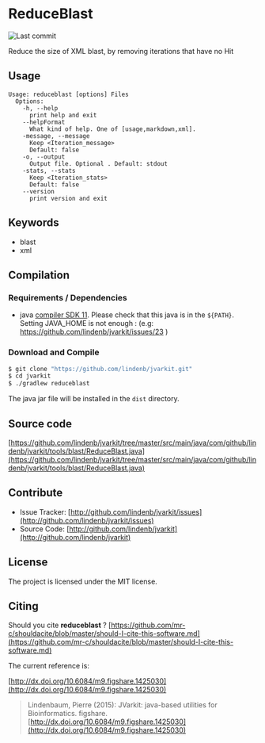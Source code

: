 # ReduceBlast

![Last commit](https://img.shields.io/github/last-commit/lindenb/jvarkit.png)

Reduce the size of XML blast, by removing iterations that have no Hit


## Usage

```
Usage: reduceblast [options] Files
  Options:
    -h, --help
      print help and exit
    --helpFormat
      What kind of help. One of [usage,markdown,xml].
    -message, --message
      Keep <Iteration_message>
      Default: false
    -o, --output
      Output file. Optional . Default: stdout
    -stats, --stats
      Keep <Iteration_stats>
      Default: false
    --version
      print version and exit

```


## Keywords

 * blast
 * xml


## Compilation

### Requirements / Dependencies

* java [compiler SDK 11](https://jdk.java.net/11/). Please check that this java is in the `${PATH}`. Setting JAVA_HOME is not enough : (e.g: https://github.com/lindenb/jvarkit/issues/23 )


### Download and Compile

```bash
$ git clone "https://github.com/lindenb/jvarkit.git"
$ cd jvarkit
$ ./gradlew reduceblast
```

The java jar file will be installed in the `dist` directory.

## Source code 

[https://github.com/lindenb/jvarkit/tree/master/src/main/java/com/github/lindenb/jvarkit/tools/blast/ReduceBlast.java](https://github.com/lindenb/jvarkit/tree/master/src/main/java/com/github/lindenb/jvarkit/tools/blast/ReduceBlast.java)


## Contribute

- Issue Tracker: [http://github.com/lindenb/jvarkit/issues](http://github.com/lindenb/jvarkit/issues)
- Source Code: [http://github.com/lindenb/jvarkit](http://github.com/lindenb/jvarkit)

## License

The project is licensed under the MIT license.

## Citing

Should you cite **reduceblast** ? [https://github.com/mr-c/shouldacite/blob/master/should-I-cite-this-software.md](https://github.com/mr-c/shouldacite/blob/master/should-I-cite-this-software.md)

The current reference is:

[http://dx.doi.org/10.6084/m9.figshare.1425030](http://dx.doi.org/10.6084/m9.figshare.1425030)

> Lindenbaum, Pierre (2015): JVarkit: java-based utilities for Bioinformatics. figshare.
> [http://dx.doi.org/10.6084/m9.figshare.1425030](http://dx.doi.org/10.6084/m9.figshare.1425030)



